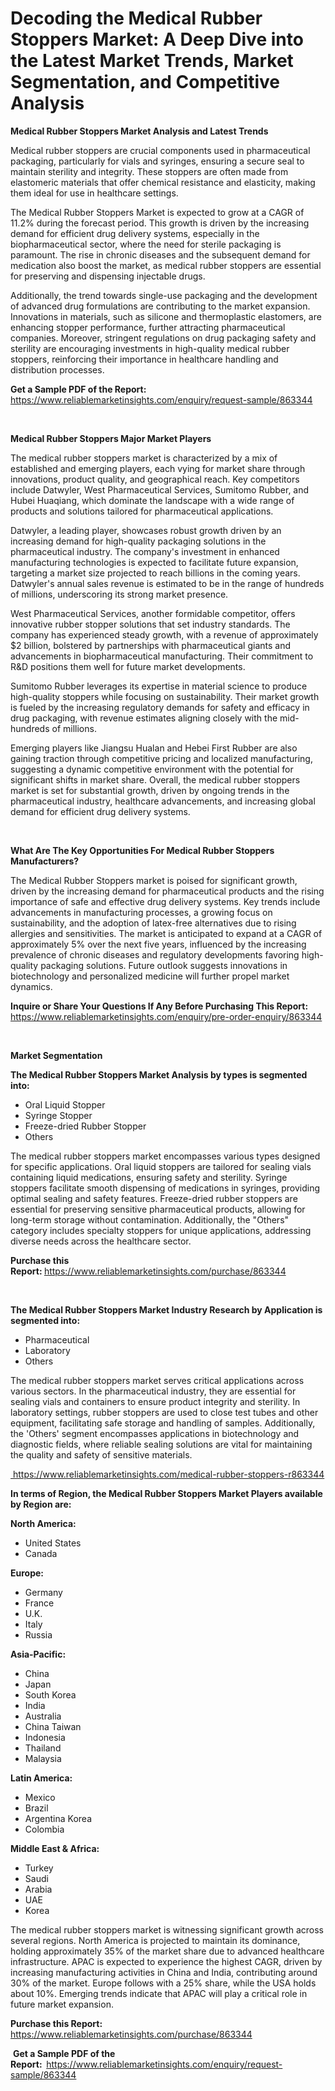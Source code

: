 <p><h1>Decoding the Medical Rubber Stoppers Market: A Deep Dive into the Latest Market Trends, Market Segmentation, and Competitive Analysis</h1></p><p><strong>Medical Rubber Stoppers Market Analysis and Latest Trends</strong></p>
<p><p>Medical rubber stoppers are crucial components used in pharmaceutical packaging, particularly for vials and syringes, ensuring a secure seal to maintain sterility and integrity. These stoppers are often made from elastomeric materials that offer chemical resistance and elasticity, making them ideal for use in healthcare settings.</p><p>The Medical Rubber Stoppers Market is expected to grow at a CAGR of 11.2% during the forecast period. This growth is driven by the increasing demand for efficient drug delivery systems, especially in the biopharmaceutical sector, where the need for sterile packaging is paramount. The rise in chronic diseases and the subsequent demand for medication also boost the market, as medical rubber stoppers are essential for preserving and dispensing injectable drugs.</p><p>Additionally, the trend towards single-use packaging and the development of advanced drug formulations are contributing to the market expansion. Innovations in materials, such as silicone and thermoplastic elastomers, are enhancing stopper performance, further attracting pharmaceutical companies. Moreover, stringent regulations on drug packaging safety and sterility are encouraging investments in high-quality medical rubber stoppers, reinforcing their importance in healthcare handling and distribution processes.</p></p>
<p><strong>Get a Sample PDF of the Report:&nbsp;</strong> <a href="https://www.reliablemarketinsights.com/enquiry/request-sample/863344?utm_campaign=2193&utm_medium=2&utm_source=Github&utm_content=ia&utm_term=13042025&utm_id=medical-rubber-stoppers">https://www.reliablemarketinsights.com/enquiry/request-sample/863344</a></p>
<p>&nbsp;</p>
<p><strong>Medical Rubber Stoppers Major Market Players</strong></p>
<p><p>The medical rubber stoppers market is characterized by a mix of established and emerging players, each vying for market share through innovations, product quality, and geographical reach. Key competitors include Datwyler, West Pharmaceutical Services, Sumitomo Rubber, and Hubei Huaqiang, which dominate the landscape with a wide range of products and solutions tailored for pharmaceutical applications.</p><p>Datwyler, a leading player, showcases robust growth driven by an increasing demand for high-quality packaging solutions in the pharmaceutical industry. The company's investment in enhanced manufacturing technologies is expected to facilitate future expansion, targeting a market size projected to reach billions in the coming years. Datwyler's annual sales revenue is estimated to be in the range of hundreds of millions, underscoring its strong market presence.</p><p>West Pharmaceutical Services, another formidable competitor, offers innovative rubber stopper solutions that set industry standards. The company has experienced steady growth, with a revenue of approximately $2 billion, bolstered by partnerships with pharmaceutical giants and advancements in biopharmaceutical manufacturing. Their commitment to R&D positions them well for future market developments.</p><p>Sumitomo Rubber leverages its expertise in material science to produce high-quality stoppers while focusing on sustainability. Their market growth is fueled by the increasing regulatory demands for safety and efficacy in drug packaging, with revenue estimates aligning closely with the mid-hundreds of millions.</p><p>Emerging players like Jiangsu Hualan and Hebei First Rubber are also gaining traction through competitive pricing and localized manufacturing, suggesting a dynamic competitive environment with the potential for significant shifts in market share. Overall, the medical rubber stoppers market is set for substantial growth, driven by ongoing trends in the pharmaceutical industry, healthcare advancements, and increasing global demand for efficient drug delivery systems.</p></p>
<p>&nbsp;</p>
<p><strong>What Are The Key Opportunities For Medical Rubber Stoppers Manufacturers?</strong></p>
<p><p>The Medical Rubber Stoppers market is poised for significant growth, driven by the increasing demand for pharmaceutical products and the rising importance of safe and effective drug delivery systems. Key trends include advancements in manufacturing processes, a growing focus on sustainability, and the adoption of latex-free alternatives due to rising allergies and sensitivities. The market is anticipated to expand at a CAGR of approximately 5% over the next five years, influenced by the increasing prevalence of chronic diseases and regulatory developments favoring high-quality packaging solutions. Future outlook suggests innovations in biotechnology and personalized medicine will further propel market dynamics.</p></p>
<p><strong>Inquire or Share Your Questions If Any Before Purchasing This Report:</strong> <a href="https://www.reliablemarketinsights.com/enquiry/pre-order-enquiry/863344?utm_campaign=2193&utm_medium=2&utm_source=Github&utm_content=ia&utm_term=13042025&utm_id=medical-rubber-stoppers">https://www.reliablemarketinsights.com/enquiry/pre-order-enquiry/863344</a></p>
<p>&nbsp;</p>
<p><strong>Market Segmentation</strong></p>
<p><strong>The Medical Rubber Stoppers Market Analysis by types is segmented into:</strong></p>
<p><ul><li>Oral Liquid Stopper</li><li>Syringe Stopper</li><li>Freeze-dried Rubber Stopper</li><li>Others</li></ul></p>
<p><p>The medical rubber stoppers market encompasses various types designed for specific applications. Oral liquid stoppers are tailored for sealing vials containing liquid medications, ensuring safety and sterility. Syringe stoppers facilitate smooth dispensing of medications in syringes, providing optimal sealing and safety features. Freeze-dried rubber stoppers are essential for preserving sensitive pharmaceutical products, allowing for long-term storage without contamination. Additionally, the "Others" category includes specialty stoppers for unique applications, addressing diverse needs across the healthcare sector.</p></p>
<p><strong>Purchase this Report:&nbsp;</strong><a href="https://www.reliablemarketinsights.com/purchase/863344?utm_campaign=2193&utm_medium=2&utm_source=Github&utm_content=ia&utm_term=13042025&utm_id=medical-rubber-stoppers">https://www.reliablemarketinsights.com/purchase/863344</a></p>
<p>&nbsp;</p>
<p><strong>The Medical Rubber Stoppers Market Industry Research by Application is segmented into:</strong></p>
<p><ul><li>Pharmaceutical</li><li>Laboratory</li><li>Others</li></ul></p>
<p><p>The medical rubber stoppers market serves critical applications across various sectors. In the pharmaceutical industry, they are essential for sealing vials and containers to ensure product integrity and sterility. In laboratory settings, rubber stoppers are used to close test tubes and other equipment, facilitating safe storage and handling of samples. Additionally, the 'Others' segment encompasses applications in biotechnology and diagnostic fields, where reliable sealing solutions are vital for maintaining the quality and safety of sensitive materials.</p></p>
<p><a href="https://www.reliablemarketinsights.com/medical-rubber-stoppers-r863344?utm_campaign=2193&utm_medium=2&utm_source=Github&utm_content=ia&utm_term=13042025&utm_id=medical-rubber-stoppers">&nbsp;https://www.reliablemarketinsights.com/medical-rubber-stoppers-r863344</a></p>
<p><strong>In terms of Region, the Medical Rubber Stoppers Market Players available by Region are:</strong></p>
<p>
    <p> <strong> North America: </strong>
        <ul>
            <li>United States</li>
            <li>Canada</li>
        </ul>
        </p> 
    <p> <strong> Europe: </strong>
        <ul>
            <li>Germany</li>
            <li>France</li>
            <li>U.K.</li>
            <li>Italy</li>
            <li>Russia</li>
        </ul>
        </p> 
    <p> <strong> Asia-Pacific: </strong>
        <ul>
            <li>China</li>
            <li>Japan</li>
            <li>South Korea</li>
            <li>India</li>
            <li>Australia</li>
            <li>China Taiwan</li>
            <li>Indonesia</li>
            <li>Thailand</li>
            <li>Malaysia</li>
        </ul>
        </p> 
    <p> <strong> Latin America: </strong>
        <ul>
            <li>Mexico</li>
            <li>Brazil</li>
            <li>Argentina Korea</li>
            <li>Colombia</li>
        </ul>
        </p> 
    <p> <strong> Middle East & Africa: </strong>
        <ul>
            <li>Turkey</li>
            <li>Saudi</li>
            <li>Arabia</li>
            <li>UAE</li>
            <li>Korea</li>
        </ul>
    </p>
    </p>
<p><p>The medical rubber stoppers market is witnessing significant growth across several regions. North America is projected to maintain its dominance, holding approximately 35% of the market share due to advanced healthcare infrastructure. APAC is expected to experience the highest CAGR, driven by increasing manufacturing activities in China and India, contributing around 30% of the market. Europe follows with a 25% share, while the USA holds about 10%. Emerging trends indicate that APAC will play a critical role in future market expansion.</p></p>
<p><strong>Purchase this Report: </strong><a href="https://www.reliablemarketinsights.com/purchase/863344?utm_campaign=2193&utm_medium=2&utm_source=Github&utm_content=ia&utm_term=13042025&utm_id=medical-rubber-stoppers">https://www.reliablemarketinsights.com/purchase/863344</a></p>
<p>&nbsp;<strong>Get a Sample PDF of the Report:&nbsp;&nbsp;</strong><a href="https://www.reliablemarketinsights.com/enquiry/request-sample/863344?utm_campaign=2193&utm_medium=2&utm_source=Github&utm_content=ia&utm_term=13042025&utm_id=medical-rubber-stoppers">https://www.reliablemarketinsights.com/enquiry/request-sample/863344</a></p>
<p><strong></strong></p>
<p><p></p><p></p><p></p></p>
